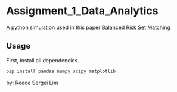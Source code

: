# Assignment_1_Data_Analytics
A python simulation used in this paper [Balanced Risk Set Matching](https://www.tandfonline.com/doi/abs/10.1198/016214501753208573)

## Usage
First, install all dependencies.
```bash
pip install pandas numpy scipy matplotlib
```
by: Reece Sergei Lim
